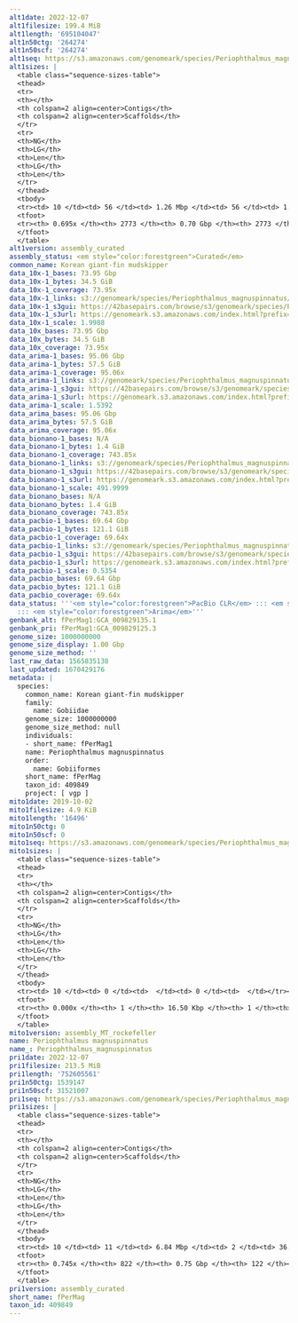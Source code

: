 ```yaml
---
alt1date: 2022-12-07
alt1filesize: 199.4 MiB
alt1length: '695104047'
alt1n50ctg: '264274'
alt1n50scf: '264274'
alt1seq: https://s3.amazonaws.com/genomeark/species/Periophthalmus_magnuspinnatus/fPerMag1/assembly_curated/fPerMag1.alt.cur.20221207.fasta.gz
alt1sizes: |
  <table class="sequence-sizes-table">
  <thead>
  <tr>
  <th></th>
  <th colspan=2 align=center>Contigs</th>
  <th colspan=2 align=center>Scaffolds</th>
  </tr>
  <tr>
  <th>NG</th>
  <th>LG</th>
  <th>Len</th>
  <th>LG</th>
  <th>Len</th>
  </tr>
  </thead>
  <tbody>
  <tr><td> 10 </td><td> 56 </td><td> 1.26 Mbp </td><td> 56 </td><td> 1.26 Mbp </td></tr><tr><td> 20 </td><td> 158 </td><td> 0.80 Mbp </td><td> 158 </td><td> 0.80 Mbp </td></tr><tr><td> 30 </td><td> 309 </td><td> 0.56 Mbp </td><td> 309 </td><td> 0.56 Mbp </td></tr><tr><td> 40 </td><td> 522 </td><td> 397.04 Kbp </td><td> 522 </td><td> 397.04 Kbp </td></tr><tr style="background-color:#cccccc;"><td> 50 </td><td> 830 </td><td> 264.27 Kbp </td><td> 830 </td><td> 264.27 Kbp </td></tr><tr><td> 60 </td><td> 1344 </td><td> 138.71 Kbp </td><td> 1344 </td><td> 138.71 Kbp </td></tr><tr><td> 70 </td><td> 0 </td><td>  </td><td> 0 </td><td>  </td></tr><tr><td> 80 </td><td> 0 </td><td>  </td><td> 0 </td><td>  </td></tr><tr><td> 90 </td><td> 0 </td><td>  </td><td> 0 </td><td>  </td></tr><tr><td> 100 </td><td> 0 </td><td>  </td><td> 0 </td><td>  </td></tr></tbody>
  <tfoot>
  <tr><th> 0.695x </th><th> 2773 </th><th> 0.70 Gbp </th><th> 2773 </th><th> 0.70 Gbp </th></tr>
  </tfoot>
  </table>
alt1version: assembly_curated
assembly_status: <em style="color:forestgreen">Curated</em>
common_name: Korean giant-fin mudskipper
data_10x-1_bases: 73.95 Gbp
data_10x-1_bytes: 34.5 GiB
data_10x-1_coverage: 73.95x
data_10x-1_links: s3://genomeark/species/Periophthalmus_magnuspinnatus/fPerMag1/genomic_data/10x/<br>
data_10x-1_s3gui: https://42basepairs.com/browse/s3/genomeark/species/Periophthalmus_magnuspinnatus/fPerMag1/genomic_data/10x/
data_10x-1_s3url: https://genomeark.s3.amazonaws.com/index.html?prefix=species/Periophthalmus_magnuspinnatus/fPerMag1/genomic_data/10x/
data_10x-1_scale: 1.9988
data_10x_bases: 73.95 Gbp
data_10x_bytes: 34.5 GiB
data_10x_coverage: 73.95x
data_arima-1_bases: 95.06 Gbp
data_arima-1_bytes: 57.5 GiB
data_arima-1_coverage: 95.06x
data_arima-1_links: s3://genomeark/species/Periophthalmus_magnuspinnatus/fPerMag1/genomic_data/arima/<br>
data_arima-1_s3gui: https://42basepairs.com/browse/s3/genomeark/species/Periophthalmus_magnuspinnatus/fPerMag1/genomic_data/arima/
data_arima-1_s3url: https://genomeark.s3.amazonaws.com/index.html?prefix=species/Periophthalmus_magnuspinnatus/fPerMag1/genomic_data/arima/
data_arima-1_scale: 1.5392
data_arima_bases: 95.06 Gbp
data_arima_bytes: 57.5 GiB
data_arima_coverage: 95.06x
data_bionano-1_bases: N/A
data_bionano-1_bytes: 1.4 GiB
data_bionano-1_coverage: 743.85x
data_bionano-1_links: s3://genomeark/species/Periophthalmus_magnuspinnatus/fPerMag1/genomic_data/bionano/<br>
data_bionano-1_s3gui: https://42basepairs.com/browse/s3/genomeark/species/Periophthalmus_magnuspinnatus/fPerMag1/genomic_data/bionano/
data_bionano-1_s3url: https://genomeark.s3.amazonaws.com/index.html?prefix=species/Periophthalmus_magnuspinnatus/fPerMag1/genomic_data/bionano/
data_bionano-1_scale: 491.9999
data_bionano_bases: N/A
data_bionano_bytes: 1.4 GiB
data_bionano_coverage: 743.85x
data_pacbio-1_bases: 69.64 Gbp
data_pacbio-1_bytes: 121.1 GiB
data_pacbio-1_coverage: 69.64x
data_pacbio-1_links: s3://genomeark/species/Periophthalmus_magnuspinnatus/fPerMag1/genomic_data/pacbio/<br>
data_pacbio-1_s3gui: https://42basepairs.com/browse/s3/genomeark/species/Periophthalmus_magnuspinnatus/fPerMag1/genomic_data/pacbio/
data_pacbio-1_s3url: https://genomeark.s3.amazonaws.com/index.html?prefix=species/Periophthalmus_magnuspinnatus/fPerMag1/genomic_data/pacbio/
data_pacbio-1_scale: 0.5354
data_pacbio_bases: 69.64 Gbp
data_pacbio_bytes: 121.1 GiB
data_pacbio_coverage: 69.64x
data_status: '''<em style="color:forestgreen">PacBio CLR</em> ::: <em style="color:forestgreen">10x</em>
  ::: <em style="color:forestgreen">Arima</em>'''
genbank_alt: fPerMag1:GCA_009829135.1
genbank_pri: fPerMag1:GCA_009829125.3
genome_size: 1000000000
genome_size_display: 1.00 Gbp
genome_size_method: ''
last_raw_data: 1565835138
last_updated: 1670429176
metadata: |
  species:
    common_name: Korean giant-fin mudskipper
    family:
      name: Gobiidae
    genome_size: 1000000000
    genome_size_method: null
    individuals:
    - short_name: fPerMag1
    name: Periophthalmus magnuspinnatus
    order:
      name: Gobiiformes
    short_name: fPerMag
    taxon_id: 409849
    project: [ vgp ]
mito1date: 2019-10-02
mito1filesize: 4.9 KiB
mito1length: '16496'
mito1n50ctg: 0
mito1n50scf: 0
mito1seq: https://s3.amazonaws.com/genomeark/species/Periophthalmus_magnuspinnatus/fPerMag1/assembly_MT_rockefeller/fPerMag1.MT.20191002.fasta.gz
mito1sizes: |
  <table class="sequence-sizes-table">
  <thead>
  <tr>
  <th></th>
  <th colspan=2 align=center>Contigs</th>
  <th colspan=2 align=center>Scaffolds</th>
  </tr>
  <tr>
  <th>NG</th>
  <th>LG</th>
  <th>Len</th>
  <th>LG</th>
  <th>Len</th>
  </tr>
  </thead>
  <tbody>
  <tr><td> 10 </td><td> 0 </td><td>  </td><td> 0 </td><td>  </td></tr><tr><td> 20 </td><td> 0 </td><td>  </td><td> 0 </td><td>  </td></tr><tr><td> 30 </td><td> 0 </td><td>  </td><td> 0 </td><td>  </td></tr><tr><td> 40 </td><td> 0 </td><td>  </td><td> 0 </td><td>  </td></tr><tr style="background-color:#cccccc;"><td> 50 </td><td> 0 </td><td style="background-color:#ff8888;">  </td><td> 0 </td><td style="background-color:#ff8888;">  </td></tr><tr><td> 60 </td><td> 0 </td><td>  </td><td> 0 </td><td>  </td></tr><tr><td> 70 </td><td> 0 </td><td>  </td><td> 0 </td><td>  </td></tr><tr><td> 80 </td><td> 0 </td><td>  </td><td> 0 </td><td>  </td></tr><tr><td> 90 </td><td> 0 </td><td>  </td><td> 0 </td><td>  </td></tr><tr><td> 100 </td><td> 0 </td><td>  </td><td> 0 </td><td>  </td></tr></tbody>
  <tfoot>
  <tr><th> 0.000x </th><th> 1 </th><th> 16.50 Kbp </th><th> 1 </th><th> 16.50 Kbp </th></tr>
  </tfoot>
  </table>
mito1version: assembly_MT_rockefeller
name: Periophthalmus magnuspinnatus
name_: Periophthalmus_magnuspinnatus
pri1date: 2022-12-07
pri1filesize: 213.5 MiB
pri1length: '752605561'
pri1n50ctg: 1539147
pri1n50scf: 31521007
pri1seq: https://s3.amazonaws.com/genomeark/species/Periophthalmus_magnuspinnatus/fPerMag1/assembly_curated/fPerMag1.pri.cur.20221207.fasta.gz
pri1sizes: |
  <table class="sequence-sizes-table">
  <thead>
  <tr>
  <th></th>
  <th colspan=2 align=center>Contigs</th>
  <th colspan=2 align=center>Scaffolds</th>
  </tr>
  <tr>
  <th>NG</th>
  <th>LG</th>
  <th>Len</th>
  <th>LG</th>
  <th>Len</th>
  </tr>
  </thead>
  <tbody>
  <tr><td> 10 </td><td> 11 </td><td> 6.84 Mbp </td><td> 2 </td><td> 36.17 Mbp </td></tr><tr><td> 20 </td><td> 29 </td><td> 4.41 Mbp </td><td> 5 </td><td> 34.91 Mbp </td></tr><tr><td> 30 </td><td> 58 </td><td> 2.86 Mbp </td><td> 8 </td><td> 33.84 Mbp </td></tr><tr><td> 40 </td><td> 99 </td><td> 2.12 Mbp </td><td> 11 </td><td> 32.62 Mbp </td></tr><tr style="background-color:#cccccc;"><td> 50 </td><td> 155 </td><td style="background-color:#88ff88;"> 1.54 Mbp </td><td> 14 </td><td style="background-color:#88ff88;"> 31.52 Mbp </td></tr><tr><td> 60 </td><td> 236 </td><td> 0.98 Mbp </td><td> 17 </td><td> 29.02 Mbp </td></tr><tr><td> 70 </td><td> 389 </td><td> 402.72 Kbp </td><td> 21 </td><td> 24.17 Mbp </td></tr><tr><td> 80 </td><td> 0 </td><td>  </td><td> 0 </td><td>  </td></tr><tr><td> 90 </td><td> 0 </td><td>  </td><td> 0 </td><td>  </td></tr><tr><td> 100 </td><td> 0 </td><td>  </td><td> 0 </td><td>  </td></tr></tbody>
  <tfoot>
  <tr><th> 0.745x </th><th> 822 </th><th> 0.75 Gbp </th><th> 122 </th><th> 0.75 Gbp </th></tr>
  </tfoot>
  </table>
pri1version: assembly_curated
short_name: fPerMag
taxon_id: 409849
---
```

